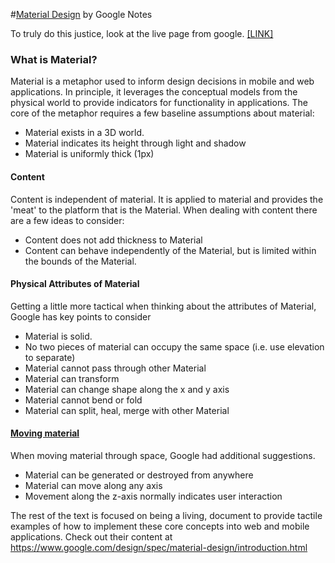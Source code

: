 #[Material Design](https://www.google.com/design/spec/material-design/introduction.html) by Google Notes

To truly do this justice, look at the live page from google. [[LINK]](https://www.google.com/design/spec/material-design/introduction.html)

### What is Material?
Material is a metaphor used to inform design decisions in mobile and web applications.  In principle, it leverages the conceptual models from the physical world to provide indicators for functionality in applications.  The core of the metaphor requires a few baseline assumptions about material:

* Material exists in a 3D world.
* Material indicates its height through light and shadow
* Material is uniformly thick (1px)

#### Content
Content is independent of material.  It is applied to material and provides the 'meat' to the platform that is the Material.  When dealing with content there are a few ideas to consider:

* Content does not add thickness to Material
* Content can behave independently of the Material, but is limited within the bounds of the Material.

#### Physical Attributes of Material
Getting a little more tactical when thinking about the attributes of Material, Google has key points to consider

* Material is solid.  
* No two pieces of material can occupy the same space (i.e. use elevation to separate)
* Material cannot pass through other Material
* Material can transform
* Material can change shape along the x and y axis
* Material cannot bend or fold
* Material can split, heal, merge with other Material

#### [Moving material]((https://www.google.com/design/spec/what-is-material/material-properties.html#material-properties-transforming-material))
When moving material through space, Google had additional suggestions.

* Material can be generated or destroyed from anywhere
* Material can move along any axis
* Movement along the z-axis normally indicates user interaction

The rest of the text is focused on being a living, document to provide tactile examples of how to implement these core concepts into web and mobile applications.  Check out their content at https://www.google.com/design/spec/material-design/introduction.html
